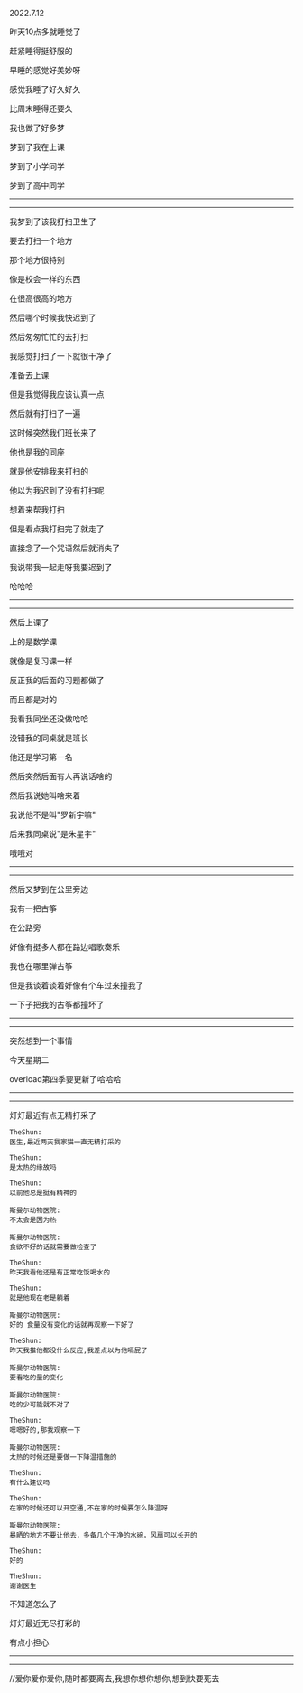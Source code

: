 2022.7.12

昨天10点多就睡觉了

赶紧睡得挺舒服的

早睡的感觉好美妙呀

感觉我睡了好久好久

比周末睡得还要久

我也做了好多梦

梦到了我在上课

梦到了小学同学

梦到了高中同学

----------

-----------------

我梦到了该我打扫卫生了

要去打扫一个地方

那个地方很特别

像是校会一样的东西

在很高很高的地方

然后哪个时候我快迟到了

然后匆匆忙忙的去打扫

我感觉打扫了一下就很干净了

准备去上课

但是我觉得我应该认真一点

然后就有打扫了一遍

这时候突然我们班长来了

他也是我的同座

就是他安排我来打扫的

他以为我迟到了没有打扫呢

想着来帮我打扫

但是看点我打扫完了就走了

直接念了一个咒语然后就消失了

我说带我一起走呀我要迟到了

哈哈哈

---------

------------

然后上课了

上的是数学课

就像是复习课一样

反正我的后面的习题都做了

而且都是对的

我看我同坐还没做哈哈

没错我的同桌就是班长

他还是学习第一名

然后突然后面有人再说话啥的

然后我说她叫啥来着

我说他不是叫"罗新宇嘛"

后来我同桌说"是朱星宇"

哦哦对

------------

-------------------

然后又梦到在公里旁边

我有一把古筝

在公路旁

好像有挺多人都在路边唱歌奏乐

我也在哪里弹古筝

但是我谈着谈着好像有个车过来撞我了

一下子把我的古筝都撞坏了

-----------

------------

突然想到一个事情

今天星期二

overload第四季要更新了哈哈哈

-----------

--------

灯灯最近有点无精打采了

```
TheShun:
医生,最近两天我家猫一直无精打采的

TheShun:
是太热的缘故吗

TheShun:
以前他总是挺有精神的

斯曼尔动物医院:
不太会是因为热

斯曼尔动物医院:
食欲不好的话就需要做检查了

TheShun:
昨天我看他还是有正常吃饭喝水的

TheShun:
就是他现在老是躺着

斯曼尔动物医院:
好的 食量没有变化的话就再观察一下好了

TheShun:
昨天我推他都没什么反应,我差点以为他嗝屁了

斯曼尔动物医院:
要看吃的量的变化

斯曼尔动物医院:
吃的少可能就不对了

TheShun:
嗯嗯好的,那我观察一下

斯曼尔动物医院:
太热的时候还是要做一下降温措施的

TheShun:
有什么建议吗

TheShun:
在家的时候还可以开空通,不在家的时候要怎么降温呀

斯曼尔动物医院:
暴晒的地方不要让他去，多备几个干净的水碗，风扇可以长开的

TheShun:
好的

TheShun:
谢谢医生

```

不知道怎么了

灯灯最近无尽打彩的

有点小担心

-----------

-------------

//爱你爱你爱你,随时都要离去,我想你想你想你,想到快要死去